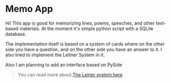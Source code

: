 # Memo App
Hi! This app is good for memorizing lines, poems, speeches, and other text-based materials.
At the moment it's simple python script with a SQLite database.

The implementation itself is based on a system of cards where on the other side you have a question, and on the other side you have an answer to it. I also tried to implement the Leitner System in it.

Also I am planning to add an interface based on PySide

> You can read more about [The Leiner system here](https://www.mindedge.com/learning-science/the-leitner-system-how-does-it-work/).